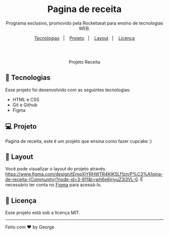 <h1 align="center">Pagina de receita</h1>



<p align="center">
Programa exclusivo, promovido pela Rocketseat para ensino de tecnologias WEB.
</p>

<p align="center">
  <a href="#-tecnologias">Tecnologias</a>&nbsp;&nbsp;&nbsp;|&nbsp;&nbsp;&nbsp;
  <a href="#-projeto">Projeto</a>&nbsp;&nbsp;&nbsp;|&nbsp;&nbsp;&nbsp;
  <a href="#-layout">Layout</a>&nbsp;&nbsp;&nbsp;|&nbsp;&nbsp;&nbsp;
  <a href="#memo-licença">Licença</a>
</p>

<p align="center">
  <img alt="" src="">
</p>

<br>

<p align="center">
 Projeto Receita
</p>

## 🚀 Tecnologias

Esse projeto foi desenvolvido com as seguintes tecnologias:

- HTML e CSS
- Git e Github
- Figma

## 💻 Projeto

Pagina de receita, este é um projeto que ensina como fazer cupcake :)

## 🔖 Layout

Você pode visualizar o layout do projeto através https://www.figma.com/design/tEmqXlYRHWTR4KIK5Lf1zn/P%C3%A1gina-de-receita-(Community)?node-id=3-811&t=wh6e6jriyuZ3i3VL-0. É necessário ter conta no [Figma](https://figma.com) para acessá-lo.

## :memo: Licença

Esse projeto está sob a licença MIT.

---

Feito com ♥ by George
